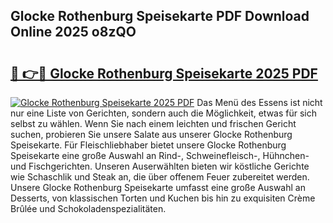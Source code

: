## Glocke Rothenburg Speisekarte PDF Download Online 2025 o8zQO

# <h2><a href="http://gc7eaf8.nevu.top/?p=Glocke+Rothenburg+Speisekarte">🔗 👉🔴 Glocke Rothenburg Speisekarte 2025 PDF</a></h2>

[![Glocke Rothenburg Speisekarte 2025 PDF](https://i.imgur.com/dBaPXMq.png)](http://gc7eaf8.nevu.top/?p=Glocke+Rothenburg+Speisekarte)
Das Menü des Essens ist nicht nur eine Liste von Gerichten, sondern auch die Möglichkeit, etwas für sich selbst zu wählen. Wenn Sie nach einem leichten und frischen Gericht suchen, probieren Sie unsere Salate aus unserer Glocke Rothenburg Speisekarte. Für Fleischliebhaber bietet unsere Glocke Rothenburg Speisekarte eine große Auswahl an Rind-, Schweinefleisch-, Hühnchen- und Fischgerichten. Unseren Auserwählten bieten wir köstliche Gerichte wie Schaschlik und Steak an, die über offenem Feuer zubereitet werden. Unsere Glocke Rothenburg Speisekarte umfasst eine große Auswahl an Desserts, von klassischen Torten und Kuchen bis hin zu exquisiten Crème Brûlée und Schokoladenspezialitäten.
